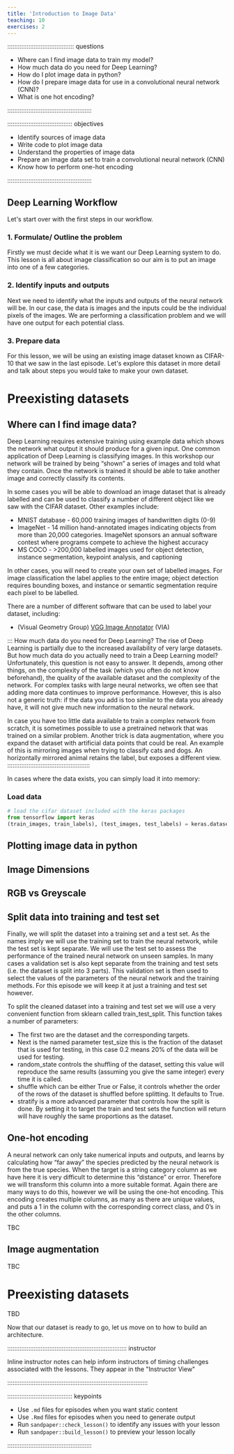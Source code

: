 ```yaml
---
title: 'Introduction to Image Data'
teaching: 10
exercises: 2
---
```


:::::::::::::::::::::::::::::::::::::: questions 

- Where can I find image data to train my model?
- How much data do you need for Deep Learning?
- How do I plot image data in python?
- How do I prepare image data for use in a convolutional neural network (CNN)?
- What is one hot encoding?

::::::::::::::::::::::::::::::::::::::::::::::::

::::::::::::::::::::::::::::::::::::: objectives

- Identify sources of image data
- Write code to plot image data
- Understand the properties of image data
- Prepare an image data set to train a convolutional neural network (CNN)
- Know how to perform one-hot encoding

::::::::::::::::::::::::::::::::::::::::::::::::

## Deep Learning Workflow
Let's start over with the first steps in our workflow.

### 1. Formulate/ Outline the problem
Firstly we must decide what it is we want our Deep Learning system to do. This lesson is all about image classification so our aim is to put an image into one of a few categories.

### 2. Identify inputs and outputs
Next we need to identify what the inputs and outputs of the neural network will be. In our case, the data is images and the inputs could be the individual pixels of the images. We are performing a classification problem and we will have one output for each potential class.

### 3. Prepare data
For this lesson, we will be using an existing image dataset known as CIFAR-10 that we saw in the last episode. Let's explore this dataset in more detail and talk about steps you would take to make your own dataset.

# Preexisting datasets

## Where can I find image data?

Deep Learning requires extensive training using example data which shows the network what output it should produce for a given input. One common application of Deep Learning is classifying images. In this workshop our network will be trained by being “shown” a series of images and told what they contain. Once the network is trained it should be able to take another image and correctly classify its contents.

In some cases you will be able to download an image dataset that is already labelled and can be used to classify a number of different object like we saw with the CIFAR dataset. Other examples include:

- MNIST database - 60,000 training images of handwritten digits (0-9)
- ImageNet - 14 million hand-annotated images indicating objects from more than 20,000 categories. ImageNet sponsors an annual software contest where programs compete to achieve the highest accuracy
- MS COCO - >200,000 labelled images used for object detection, instance segmentation, keypoint analysis, and captioning

In other cases, you will need to create your own set of labelled images. For image classification the label applies to the entire image; object detection requires bounding boxes, and instance or semantic segmentation require each pixel to be labelled.

There are a number of different software that can be used to label your dataset, including:

- (Visual Geometry Group) [VGG Image Annotator] (VIA)

::: How much data do you need for Deep Learning?
The rise of Deep Learning is partially due to the increased availability of very large datasets. But how much data do you actually need to train a Deep Learning model? Unfortunately, this question is not easy to answer. It depends, among other things, on the complexity of the task (which you often do not know beforehand), the quality of the available dataset and the complexity of the network. For complex tasks with large neural networks, we often see that adding more data continues to improve performance. However, this is also not a generic truth: if the data you add is too similar to the data you already have, it will not give much new information to the neural network.

In case you have too little data available to train a complex network from scratch, it is sometimes possible to use a pretrained network that was trained on a similar problem. Another trick is data augmentation, where you expand the dataset with artificial data points that could be real. An example of this is mirroring images when trying to classify cats and dogs. An horizontally mirrored animal retains the label, but exposes a different view.
:::::::::::::::::::::::::::::::::::::::::::::::

In cases where the data exists, you can simply load it into memory:


### Load data

```python
# load the cifar dataset included with the keras packages
from tensorflow import keras
(train_images, train_labels), (test_images, test_labels) = keras.datasets.cifar10.load_data()
```


## Plotting image data in python

## Image Dimensions

## RGB vs Greyscale

## Split data into training and test set
Finally, we will split the dataset into a training set and a test set. As the names imply we will use the training set to train the neural network, while the test set is kept separate. We will use the test set to assess the performance of the trained neural network on unseen samples. In many cases a validation set is also kept separate from the training and test sets (i.e. the dataset is split into 3 parts). This validation set is then used to select the values of the parameters of the neural network and the training methods. For this episode we will keep it at just a training and test set however.

To split the cleaned dataset into a training and test set we will use a very convenient function from sklearn called train_test_split. This function takes a number of parameters:

- The first two are the dataset and the corresponding targets.
- Next is the named parameter test_size this is the fraction of the dataset that is used for testing, in this case 0.2 means 20% of the data will be used for testing.
- random_state controls the shuffling of the dataset, setting this value will reproduce the same results (assuming you give the same integer) every time it is called.
- shuffle which can be either True or False, it controls whether the order of the rows of the dataset is shuffled before splitting. It defaults to True.
- stratify is a more advanced parameter that controls how the split is done. By setting it to target the train and test sets the function will return will have roughly the same proportions as the dataset.


## One-hot encoding

A neural network can only take numerical inputs and outputs, and learns by calculating how “far away” the species predicted by the neural network is from the true species. When the target is a string category column as we have here it is very difficult to determine this “distance” or error. Therefore we will transform this column into a more suitable format. Again there are many ways to do this, however we will be using the one-hot encoding. This encoding creates multiple columns, as many as there are unique values, and puts a 1 in the column with the corresponding correct class, and 0’s in the other columns.

TBC

## Image augmentation

TBC

# Preexisting datasets

TBD

Now that our dataset is ready to go, let us move on to how to build an architecture.

:::::::::::::::::::::::::::::::::::::::::::::::::::::::::::::::::::: instructor

Inline instructor notes can help inform instructors of timing challenges
associated with the lessons. They appear in the "Instructor View"

::::::::::::::::::::::::::::::::::::::::::::::::::::::::::::::::::::::::::::::::

::::::::::::::::::::::::::::::::::::: keypoints 

- Use `.md` files for episodes when you want static content
- Use `.Rmd` files for episodes when you need to generate output
- Run `sandpaper::check_lesson()` to identify any issues with your lesson
- Run `sandpaper::build_lesson()` to preview your lesson locally

::::::::::::::::::::::::::::::::::::::::::::::::

<!-- Collect your link references at the bottom of your document -->

[VGG Image Annotator]: https://www.robots.ox.ac.uk/~vgg/software/via/